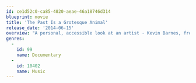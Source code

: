 ```yaml
---
id: ce1d52c0-ca85-4820-aeae-46a18746d314
blueprint: movie
title: 'The Past Is a Grotesque Animal'
release_date: '2014-06-15'
overview: "A personal, accessible look at an artist - Kevin Barnes, frontman of the endlessly versatile indie pop band of Montreal - whose pursuit to make transcendent music at all costs drives him to value art over human relationships. As he struggles with all of those around him, family and bandmates alike, he's forced to reconsider the future of the band, begging the question - is this really worth it?"
genres:
  -
    id: 99
    name: Documentary
  -
    id: 10402
    name: Music
---
```

